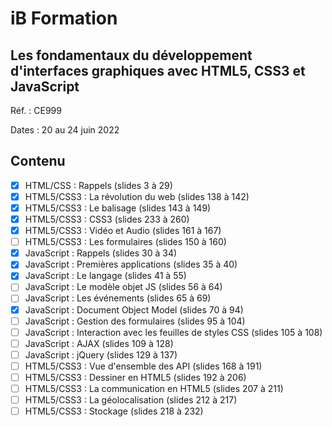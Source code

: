 # iB Formation

## Les fondamentaux du développement d'interfaces graphiques avec HTML5, CSS3 et JavaScript

Réf. : CE999

Dates : 20 au 24 juin 2022

## Contenu

- [x] HTML/CSS : Rappels (slides 3 à 29)
- [x] HTML5/CSS3 : La révolution du web (slides 138 à 142)
- [x] HTML5/CSS3 : Le balisage (slides 143 à 149)
- [x] HTML5/CSS3 : CSS3 (slides 233 à 260)
- [x] HTML5/CSS3 : Vidéo et Audio (slides 161 à 167)
- [ ] HTML5/CSS3 : Les formulaires (slides 150 à 160)
- [x] JavaScript : Rappels (slides 30 à 34)
- [x] JavaScript : Premières applications (slides 35 à 40)
- [x] JavaScript : Le langage (slides 41 à 55)
- [ ] JavaScript : Le modèle objet JS (slides 56 à 64)
- [ ] JavaScript : Les événements (slides 65 à 69)
- [x] JavaScript : Document Object Model (slides 70 à 94)
- [ ] JavaScript : Gestion des formulaires (slides 95 à 104)
- [ ] JavaScript : Interaction avec les feuilles de styles CSS (slides 105 à 108)
- [ ] JavaScript : AJAX (slides 109 à 128)
- [ ] JavaScript : jQuery (slides 129 à 137)
- [ ] HTML5/CSS3 : Vue d'ensemble des API (slides 168 à 191)
- [ ] HTML5/CSS3 : Dessiner en HTML5 (slides 192 à 206)
- [ ] HTML5/CSS3 : La communication en HTML5 (slides 207 à 211)
- [ ] HTML5/CSS3 : La géolocalisation (slides 212 à 217)
- [ ] HTML5/CSS3 : Stockage (slides 218 à 232)